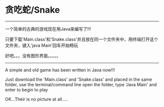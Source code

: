 # 贪吃蛇/Snake
------------
一个简单的古典的游戏现在用Java来编写了!!!


只要下载'Main.class'和'Snake.class'并且放在同一个文件夹中，用终端打开这个文件夹，键入'java Main'回车开始畅玩

好吧。。。没有图形界面。。。。。


------------
A simple and old game has been written in Java now!!!


Just download the 'Main.class' and 'Snake.class' and placed in the same folder, use the terminal/command line open the folder, type 'Java Main' and enter to begin to play

OK...Their is no picture at all.....
